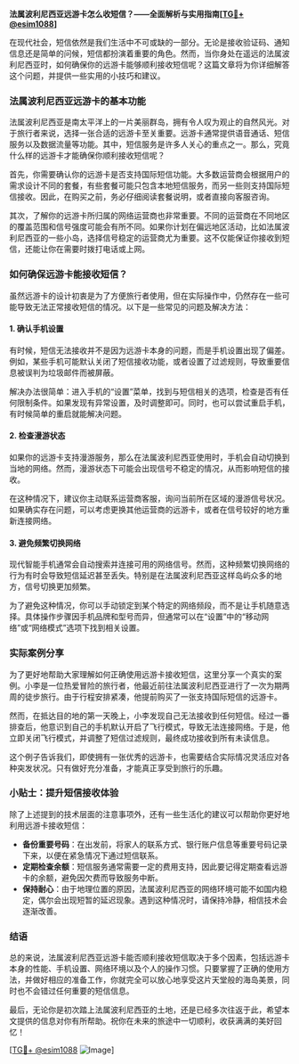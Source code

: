 **法属波利尼西亚远游卡怎么收短信？——全面解析与实用指南[[TG💪+ @esim1088](https://t.me/s/esim1088)]**

在现代社会，短信依然是我们生活中不可或缺的一部分。无论是接收验证码、通知信息还是简单的问候，短信都扮演着重要的角色。然而，当你身处在遥远的法属波利尼西亚时，如何确保你的远游卡能够顺利接收短信呢？这篇文章将为你详细解答这个问题，并提供一些实用的小技巧和建议。

### 法属波利尼西亚远游卡的基本功能

法属波利尼西亚是南太平洋上的一片美丽群岛，拥有令人叹为观止的自然风光。对于旅行者来说，选择一张合适的远游卡至关重要。远游卡通常提供语音通话、短信服务以及数据流量等功能。其中，短信服务是许多人关心的重点之一。那么，究竟什么样的远游卡才能确保你顺利接收短信呢？

首先，你需要确认你的远游卡是否支持国际短信功能。大多数运营商会根据用户的需求设计不同的套餐，有些套餐可能只包含本地短信服务，而另一些则支持国际短信接收。因此，在购买之前，务必仔细阅读套餐说明，或者直接向客服咨询。

其次，了解你的远游卡所归属的网络运营商也非常重要。不同的运营商在不同地区的覆盖范围和信号强度可能会有所不同。如果你计划在偏远地区活动，比如法属波利尼西亚的一些小岛，选择信号稳定的运营商尤为重要。这不仅能保证你接收到短信，还能让你在需要时拨打电话或上网。

### 如何确保远游卡能接收短信？

虽然远游卡的设计初衷是为了方便旅行者使用，但在实际操作中，仍然存在一些可能导致无法正常接收短信的情况。以下是一些常见的问题及解决方法：

#### 1. 确认手机设置

有时候，短信无法接收并不是因为远游卡本身的问题，而是手机设置出现了偏差。例如，某些手机可能默认关闭了短信接收功能，或者设置了过滤规则，导致重要信息被误判为垃圾邮件而被屏蔽。

解决办法很简单：进入手机的“设置”菜单，找到与短信相关的选项，检查是否有任何限制条件。如果发现有异常设置，及时调整即可。同时，也可以尝试重启手机，有时候简单的重启就能解决问题。

#### 2. 检查漫游状态

如果你的远游卡支持漫游服务，那么在法属波利尼西亚使用时，手机会自动切换到当地的网络。然而，漫游状态下可能会出现信号不稳定的情况，从而影响短信的接收。

在这种情况下，建议你主动联系运营商客服，询问当前所在区域的漫游信号状况。如果确实存在问题，可以考虑更换其他运营商的远游卡，或者在信号较好的地方重新连接网络。

#### 3. 避免频繁切换网络

现代智能手机通常会自动搜索并连接可用的网络信号。然而，这种频繁切换网络的行为有时会导致短信延迟甚至丢失。特别是在法属波利尼西亚这样岛屿众多的地方，信号切换更加频繁。

为了避免这种情况，你可以手动锁定到某个特定的网络频段，而不是让手机随意选择。具体操作步骤因手机品牌和型号而异，但通常可以在“设置”中的“移动网络”或“网络模式”选项下找到相关设置。

### 实际案例分享

为了更好地帮助大家理解如何正确使用远游卡接收短信，这里分享一个真实的案例。小李是一位热爱冒险的旅行者，他最近前往法属波利尼西亚进行了一次为期两周的徒步旅行。由于行程安排紧凑，他提前购买了一张支持国际短信的远游卡。

然而，在抵达目的地的第一天晚上，小李发现自己无法接收到任何短信。经过一番排查后，他意识到自己的手机默认开启了飞行模式，导致无法连接网络。于是，他立即关闭飞行模式，并调整了短信过滤规则，最终成功接收到所有未读信息。

这个例子告诉我们，即使拥有一张优秀的远游卡，也需要结合实际情况灵活应对各种突发状况。只有做好充分准备，才能真正享受到旅行的乐趣。

### 小贴士：提升短信接收体验

除了上述提到的技术层面的注意事项外，还有一些生活化的建议可以帮助你更好地利用远游卡接收短信：

- **备份重要号码**：在出发前，将家人的联系方式、银行账户信息等重要号码记录下来，以便在紧急情况下通过短信联系。
- **定期检查余额**：短信服务通常需要一定的费用支持，因此要记得定期查看远游卡的余额，避免因欠费而导致服务中断。
- **保持耐心**：由于地理位置的原因，法属波利尼西亚的网络环境可能不如国内稳定，偶尔会出现短暂的延迟现象。遇到这种情况时，请保持冷静，相信技术会逐渐改善。

### 结语

总的来说，法属波利尼西亚远游卡能否顺利接收短信取决于多个因素，包括远游卡本身的性能、手机设置、网络环境以及个人的操作习惯。只要掌握了正确的使用方法，并做好相应的准备工作，你就完全可以放心地享受这片天堂般的海岛美景，同时也不会错过任何重要的短信信息。

最后，无论你是初次踏上法属波利尼西亚的土地，还是已经多次往返于此，希望本文提供的信息对你有所帮助。祝你在未来的旅途中一切顺利，收获满满的美好回忆！

[[TG💪+ @esim1088](https://t.me/s/esim1088) ![Image](https://i.postimg.cc/4NQfJmqS/Snipaste-2025-05-13-00-14-12.png)]